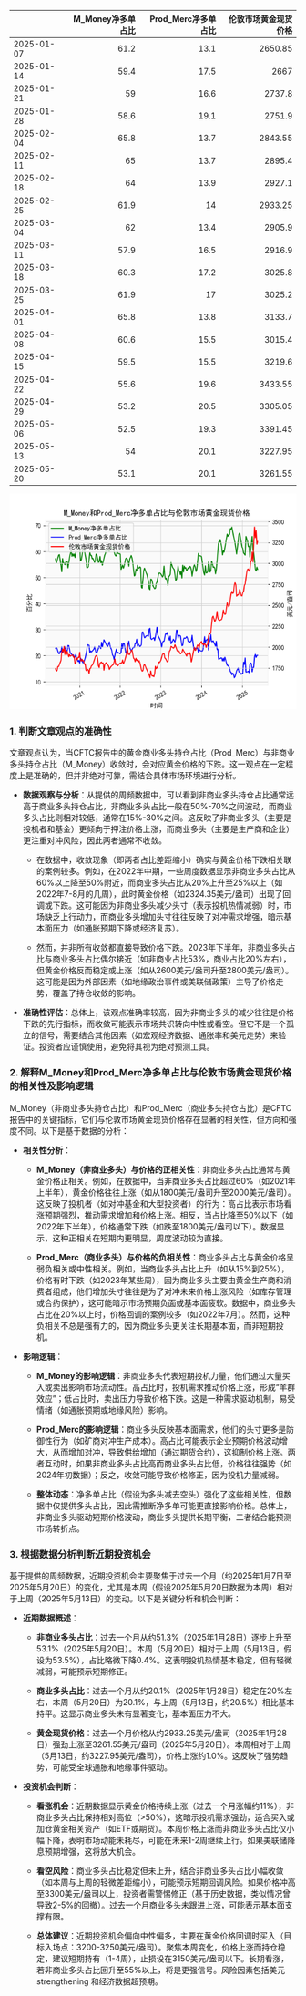 |            |   M_Money净多单占比 |   Prod_Merc净多单占比 |   伦敦市场黄金现货价格 |
|:-----------|--------------------:|----------------------:|-----------------------:|
| 2025-01-07 |                61.2 |                  13.1 |                2650.85 |
| 2025-01-14 |                59.4 |                  17.5 |                2667    |
| 2025-01-21 |                59   |                  16.6 |                2737.8  |
| 2025-01-28 |                58.6 |                  19.1 |                2751.9  |
| 2025-02-04 |                65.8 |                  13.7 |                2843.55 |
| 2025-02-11 |                65   |                  13.7 |                2895.4  |
| 2025-02-18 |                64   |                  13.9 |                2927.1  |
| 2025-02-25 |                61.9 |                  14   |                2933.25 |
| 2025-03-04 |                62   |                  13.4 |                2905.9  |
| 2025-03-11 |                57.9 |                  16.5 |                2916.9  |
| 2025-03-18 |                60.3 |                  17.2 |                3025.8  |
| 2025-03-25 |                61.9 |                  17   |                3025.2  |
| 2025-04-01 |                65.8 |                  13.8 |                3133.7  |
| 2025-04-08 |                60.6 |                  15.5 |                3015.4  |
| 2025-04-15 |                59.5 |                  15.5 |                3219.6  |
| 2025-04-22 |                55.6 |                  19.6 |                3433.55 |
| 2025-04-29 |                53.2 |                  20.5 |                3305.05 |
| 2025-05-06 |                52.5 |                  19.3 |                3391.45 |
| 2025-05-13 |                54   |                  20.1 |                3227.95 |
| 2025-05-20 |                53.1 |                  20.1 |                3261.55 |

![图](CFTC_gold.png)

### 1. 判断文章观点的准确性

文章观点认为，当CFTC报告中的黄金商业多头持仓占比（Prod_Merc）与非商业多头持仓占比（M_Money）收敛时，会对应黄金价格的下跌。这一观点在一定程度上是准确的，但并非绝对可靠，需结合具体市场环境进行分析。

- **数据观察与分析**：从提供的周频数据中，可以看到非商业多头持仓占比通常远高于商业多头持仓占比，非商业多头占比一般在50%-70%之间波动，而商业多头占比则相对较低，通常在15%-30%之间。这反映了非商业多头（主要是投机者和基金）更倾向于押注价格上涨，而商业多头（主要是生产商和企业）更注重对冲风险，因此两者通常不收敛。

  - 在数据中，收敛现象（即两者占比差距缩小）确实与黄金价格下跌相关联的案例较多。例如，在2022年中期，一些周度数据显示非商业多头占比从60%以上降至50%附近，而商业多头占比从20%上升至25%以上（如2022年7-8月的几周），此时黄金价格（如2324.35美元/盎司）出现了回调或下跌。这可能因为非商业多头减少头寸（表示投机热情减弱）时，市场缺乏上行动力，而商业多头增加头寸往往反映了对冲需求增强，暗示基本面压力（如通胀预期下降或经济复苏）。

  - 然而，并非所有收敛都直接导致价格下跌。2023年下半年，非商业多头占比与商业多头占比偶尔接近（如非商业占比53%，商业占比20%左右），但黄金价格反而稳定或上涨（如从2600美元/盎司升至2800美元/盎司）。这可能是因为外部因素（如地缘政治事件或美联储政策）主导了价格走势，覆盖了持仓收敛的影响。

- **准确性评估**：总体上，该观点准确率较高，因为非商业多头的减少往往是价格下跌的先行指标，而收敛可能表示市场共识转向中性或看空。但它不是一个孤立的信号，需要结合其他因素（如宏观经济数据、通胀率和美元走势）来验证。投资者应谨慎使用，避免将其视为绝对预测工具。

### 2. 解释M_Money和Prod_Merc净多单占比与伦敦市场黄金现货价格的相关性及影响逻辑

M_Money（非商业多头持仓占比）和Prod_Merc（商业多头持仓占比）是CFTC报告中的关键指标，它们与伦敦市场黄金现货价格存在显著的相关性，但方向和强度不同。以下是基于数据的分析：

- **相关性分析**：
  - **M_Money（非商业多头）与价格的正相关性**：非商业多头占比通常与黄金价格正相关。例如，在数据中，当非商业多头占比超过60%（如2021年上半年），黄金价格往往上涨（如从1800美元/盎司升至2000美元/盎司）。这反映了投机者（如对冲基金和大型投资者）的行为：高占比表示市场看涨预期强烈，推动需求增加和价格上涨。相反，当占比降至50%以下（如2022年下半年），价格通常下跌（如跌至1800美元/盎司以下）。数据显示，这种正相关在短期内更明显，周度波动较为直接。
  
  - **Prod_Merc（商业多头）与价格的负相关性**：商业多头占比与黄金价格呈弱负相关或中性相关。例如，当商业多头占比上升（如从15%到25%），价格有时下跌（如2023年某些周），因为商业多头主要由黄金生产商和消费者组成，他们增加头寸往往是为了对冲未来价格上涨风险（如库存管理或合约保护），这可能暗示市场预期负面或基本面疲软。数据中，商业多头占比在20%以上时，价格回调的案例较多（如2022年7月）。然而，这种负相关不总是强有力的，因为商业多头更关注长期基本面，而非短期投机。

- **影响逻辑**：
  - **M_Money的影响逻辑**：非商业多头代表短期投机力量，他们通过大量买入或卖出影响市场流动性。高占比时，投机需求推动价格上涨，形成“羊群效应”；低占比时，卖出压力导致价格下跌。这是一种需求驱动机制，易受情绪（如通胀预期或地缘风险）影响。
  
  - **Prod_Merc的影响逻辑**：商业多头反映基本面需求，他们的头寸更多是防御性行为（如矿商对冲生产成本）。高占比可能表示企业预期价格波动增大，从而增加对冲，导致供给增加（通过期货合约），这抑制价格上涨。两者互动时，如果非商业多头占比高而商业多头占比低，价格往往强势（如2024年初数据）；反之，收敛可能导致价格修正，因为投机力量减弱。

  - **整体动态**：净多单占比（假设为多头减去空头）强化了这些相关性，但数据中仅提供多头占比，因此需推断净多单可能更直接影响价格。总体上，非商业多头驱动短期价格波动，商业多头提供长期平衡，二者结合能预测市场转折点。

### 3. 根据数据分析判断近期投资机会

基于提供的周频数据，近期投资机会主要聚焦于过去一个月（约2025年1月7日至2025年5月20日）的变化，尤其是本周（假设2025年5月20日数据为本周）相对于上周（2025年5月13日）的变动。以下是关键分析和机会判断：

- **近期数据概述**：
  - **非商业多头占比**：过去一个月从约51.3%（2025年1月28日）逐步上升至53.1%（2025年5月20日）。本周（5月20日）相对于上周（5月13日，假设为53.5%），占比略微下降0.4%。这表明投机热情基本稳定，但有轻微减弱，可能预示短期修正。
  
  - **商业多头占比**：过去一个月从约20.1%（2025年1月28日）稳定在20%左右，本周（5月20日）为20.1%，与上周（5月13日，约20.5%）相比基本持平。这显示商业多头未有显著变化，基本面压力不大。
  
  - **黄金现货价格**：过去一个月价格从约2933.25美元/盎司（2025年1月28日）强劲上涨至3261.55美元/盎司（2025年5月20日）。本周相对于上周（5月13日，约3227.95美元/盎司），价格上涨约1.0%。这反映了强势趋势，可能受全球通胀和地缘事件驱动。

- **投资机会判断**：
  - **看涨机会**：近期数据显示黄金价格持续上涨（过去一个月涨幅约11%），非商业多头占比保持相对高位（>50%），这暗示投机需求强劲，适合买入或加仓黄金相关资产（如ETF或期货）。本周价格上涨而非商业多头占比仅小幅下降，表明市场动能未耗尽，可能在未来1-2周继续上行。如果美联储降息预期增强，这将放大机会。
  
  - **看空风险**：商业多头占比稳定但未上升，结合非商业多头占比小幅收敛（如本周与上周的轻微差距缩小），可能预示短期回调风险。如果价格冲高至3300美元/盎司以上，投资者需警惕修正（基于历史数据，类似情况曾导致2-5%的回撤）。过去一个月商业多头未跟进上涨，可能表示基本面支撑有限。
  
  - **总体建议**：近期投资机会偏向中性偏多，主要在黄金价格回调时买入（目标入场点：3200-3250美元/盎司）。聚焦本周变化，价格上涨而持仓稳定，建议短期持有（1-4周），止损设在3150美元/盎司以下。长期看涨，若非商业多头占比回升至55%以上，将是更强信号。风险因素包括美元 strengthening 和经济数据超预期。